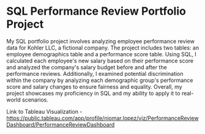 # SQL Performance Review Portfolio Project

My SQL portfolio project involves analyzing employee performance review data for Kohler LLC, a fictional company. The project includes two tables: an employee demographics table and a performance score table. Using SQL, I calculated each employee's new salary based on their performance score and analyzed the company's salary budget before and after the performance reviews. Additionally, I examined potential discrimination within the company by analyzing each demographic group's performance score and salary changes to ensure fairness and equality. Overall, my project showcases my proficiency in SQL and my ability to apply it to real-world scenarios.

Link to Tableau Visualization - https://public.tableau.com/app/profile/niomar.lopez/viz/PerformanceReviewDashboard/PerformanceReviewDashboard
